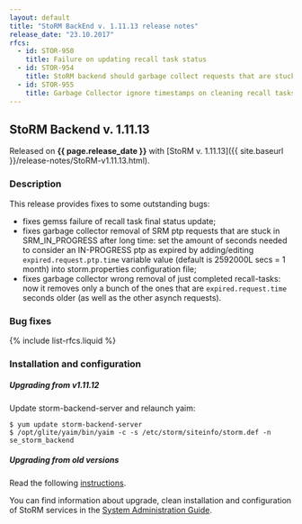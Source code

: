 ```yaml
---
layout: default
title: "StoRM BackEnd v. 1.11.13 release notes"
release_date: "23.10.2017"
rfcs:
  - id: STOR-950
    title: Failure on updating recall task status
  - id: STOR-954
    title: StoRM backend should garbage collect requests that are stuck in SRM_IN_PROGRESS for a configurable amount of time
  - id: STOR-955
    title: Garbage Collector ignore timestamps on cleaning recall tasks
---
```


## StoRM Backend v. 1.11.13

Released on **{{ page.release_date }}** with [StoRM v. 1.11.13]({{ site.baseurl }}/release-notes/StoRM-v1.11.13.html).

### Description

This release provides fixes to some outstanding bugs:

* fixes gemss failure of recall task final status update;
* fixes garbage collector removal of SRM ptp requests that are stuck in SRM_IN_PROGRESS after long time: set the amount of seconds needed to consider an IN-PROGRESS ptp as expired by adding/editing `expired.request.ptp.time` variable value (default is 2592000L secs = 1 month) into storm.properties configuration file; 
* fixes garbage collector wrong removal of just completed recall-tasks: now it removes only a bunch of the ones that are `expired.request.time` seconds older (as well as the other asynch requests).

### Bug fixes

{% include list-rfcs.liquid %}

### Installation and configuration

##### Upgrading from v1.11.12

Update storm-backend-server and relaunch yaim:

    $ yum update storm-backend-server
    $ /opt/glite/yaim/bin/yaim -c -s /etc/storm/siteinfo/storm.def -n se_storm_backend

##### Upgrading from old versions

Read the following [instructions][upgrading-old].

You can find information about upgrade, clean installation and configuration of
StoRM services in the [System Administration Guide][storm-sysadmin-guide].

[upgrading-old]: {{site.baseurl}}/documentation/sysadmin-guide/1.11.12/#upgrading
[storm-sysadmin-guide]: {{site.baseurl}}/documentation/sysadmin-guide/1.11.13
